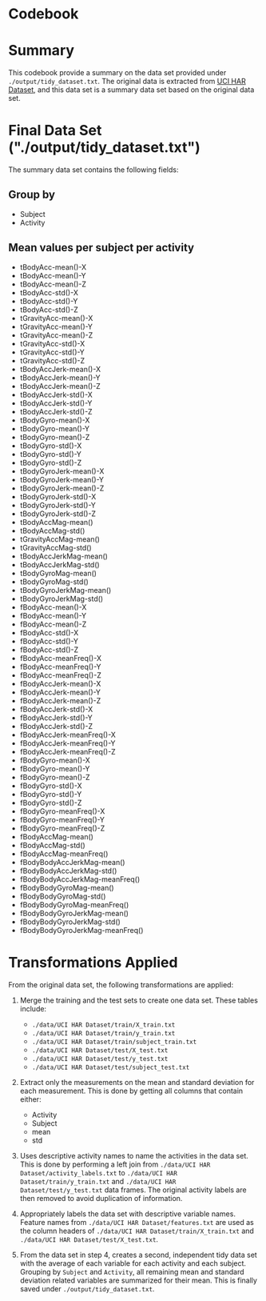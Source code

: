 Codebook
==================================== 
# Summary
This codebook provide a summary on the data set provided under `./output/tidy_dataset.txt`.  The original data is extracted from [UCI HAR Dataset](https://d396qusza40orc.cloudfront.net/getdata%2Fprojectfiles%2FUCI%20HAR%20Dataset.zip), and this data set is a summary data set based on the original data set.

# Final Data Set ("./output/tidy_dataset.txt")
The summary data set contains the following fields:

## Group by
- Subject
- Activity

## Mean values per subject per activity
- tBodyAcc-mean()-X
- tBodyAcc-mean()-Y
- tBodyAcc-mean()-Z
- tBodyAcc-std()-X
- tBodyAcc-std()-Y
- tBodyAcc-std()-Z
- tGravityAcc-mean()-X
- tGravityAcc-mean()-Y
- tGravityAcc-mean()-Z
- tGravityAcc-std()-X
- tGravityAcc-std()-Y
- tGravityAcc-std()-Z
- tBodyAccJerk-mean()-X
- tBodyAccJerk-mean()-Y
- tBodyAccJerk-mean()-Z
- tBodyAccJerk-std()-X
- tBodyAccJerk-std()-Y
- tBodyAccJerk-std()-Z
- tBodyGyro-mean()-X
- tBodyGyro-mean()-Y
- tBodyGyro-mean()-Z
- tBodyGyro-std()-X
- tBodyGyro-std()-Y
- tBodyGyro-std()-Z
- tBodyGyroJerk-mean()-X
- tBodyGyroJerk-mean()-Y
- tBodyGyroJerk-mean()-Z
- tBodyGyroJerk-std()-X
- tBodyGyroJerk-std()-Y
- tBodyGyroJerk-std()-Z
- tBodyAccMag-mean()
- tBodyAccMag-std()
- tGravityAccMag-mean()
- tGravityAccMag-std()
- tBodyAccJerkMag-mean()
- tBodyAccJerkMag-std()
- tBodyGyroMag-mean()
- tBodyGyroMag-std()
- tBodyGyroJerkMag-mean()
- tBodyGyroJerkMag-std()
- fBodyAcc-mean()-X
- fBodyAcc-mean()-Y
- fBodyAcc-mean()-Z
- fBodyAcc-std()-X
- fBodyAcc-std()-Y
- fBodyAcc-std()-Z
- fBodyAcc-meanFreq()-X
- fBodyAcc-meanFreq()-Y
- fBodyAcc-meanFreq()-Z
- fBodyAccJerk-mean()-X
- fBodyAccJerk-mean()-Y
- fBodyAccJerk-mean()-Z
- fBodyAccJerk-std()-X
- fBodyAccJerk-std()-Y
- fBodyAccJerk-std()-Z
- fBodyAccJerk-meanFreq()-X
- fBodyAccJerk-meanFreq()-Y
- fBodyAccJerk-meanFreq()-Z
- fBodyGyro-mean()-X
- fBodyGyro-mean()-Y
- fBodyGyro-mean()-Z
- fBodyGyro-std()-X
- fBodyGyro-std()-Y
- fBodyGyro-std()-Z
- fBodyGyro-meanFreq()-X
- fBodyGyro-meanFreq()-Y
- fBodyGyro-meanFreq()-Z
- fBodyAccMag-mean()
- fBodyAccMag-std()
- fBodyAccMag-meanFreq()
- fBodyBodyAccJerkMag-mean()
- fBodyBodyAccJerkMag-std()
- fBodyBodyAccJerkMag-meanFreq()
- fBodyBodyGyroMag-mean()
- fBodyBodyGyroMag-std()
- fBodyBodyGyroMag-meanFreq()
- fBodyBodyGyroJerkMag-mean()
- fBodyBodyGyroJerkMag-std()
- fBodyBodyGyroJerkMag-meanFreq()

# Transformations Applied
From the original data set, the following transformations are applied:

1. Merge the training and the test sets to create one data set.  These tables include:
    - `./data/UCI HAR Dataset/train/X_train.txt`
    - `./data/UCI HAR Dataset/train/y_train.txt`
    - `./data/UCI HAR Dataset/train/subject_train.txt`
    - `./data/UCI HAR Dataset/test/X_test.txt`
    - `./data/UCI HAR Dataset/test/y_test.txt`
    - `./data/UCI HAR Dataset/test/subject_test.txt`
  
2. Extract only the measurements on the mean and standard deviation for each measurement.  This is done by getting all columns that contain either:
    - Activity
    - Subject
    - mean
    - std
  
3. Uses descriptive activity names to name the activities in the data set.  This is done by performing a left join from `./data/UCI HAR Dataset/activity_labels.txt` to `./data/UCI HAR Dataset/train/y_train.txt` and `./data/UCI HAR Dataset/test/y_test.txt` data frames.  The original activity labels are then removed to avoid duplication of information.

4. Appropriately labels the data set with descriptive variable names.  Feature names from `./data/UCI HAR Dataset/features.txt` are used as the column headers of `./data/UCI HAR Dataset/train/X_train.txt` and `./data/UCI HAR Dataset/test/X_test.txt`.

5. From the data set in step 4, creates a second, independent tidy data set with the average of each variable for each activity and each subject.  Grouping by `Subject` and `Activity`, all remaining mean and standard deviation related variables are summarized for their mean.  This is finally saved under `./output/tidy_dataset.txt`.